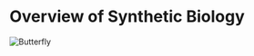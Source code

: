 
# Overview of Synthetic Biology

<!--From the terminal, pop in:

  ```yo reveal:slide "Slide Title"```

Available options:

 ```--markdown --attributes --notes```-->

![Butterfly](resources/butterflies_2.svg)